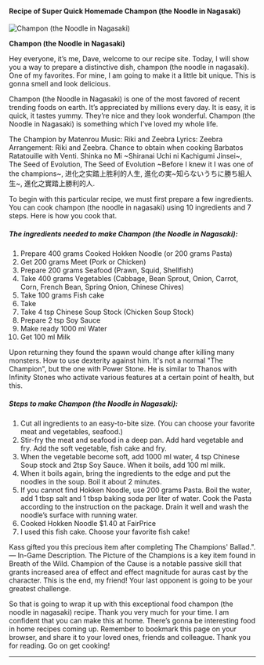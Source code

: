             

#### Recipe of Super Quick Homemade Champon (the Noodle in Nagasaki)

![Champon (the Noodle in Nagasaki)](https://img-global.cpcdn.com/recipes/1db8f7881a47f59b/751x532cq70/champon-the-noodle-in-nagasaki-recipe-main-photo.jpg)

**Champon (the Noodle in Nagasaki)**

Hey everyone, it’s me, Dave, welcome to our recipe site. Today, I will show you a way to prepare a distinctive dish, champon (the noodle in nagasaki). One of my favorites. For mine, I am going to make it a little bit unique. This is gonna smell and look delicious.

Champon (the Noodle in Nagasaki) is one of the most favored of recent trending foods on earth. It’s appreciated by millions every day. It is easy, it is quick, it tastes yummy. They’re nice and they look wonderful. Champon (the Noodle in Nagasaki) is something which I’ve loved my whole life.

The Champion by Matenrou Music: Riki and Zeebra Lyrics: Zeebra Arrangement: Riki and Zeebra. Chance to obtain when cooking Barbatos Ratatouille with Venti. Shinka no Mi ~Shiranai Uchi ni Kachigumi Jinsei~, The Seed of Evolution, The Seed of Evolution ~Before I knew it I was one of the champions~, 进化之实踏上胜利的人生, 進化の実~知らないうちに勝ち組人生~, 進化之實踏上勝利的人.

To begin with this particular recipe, we must first prepare a few ingredients. You can cook champon (the noodle in nagasaki) using 10 ingredients and 7 steps. Here is how you cook that.

##### The ingredients needed to make Champon (the Noodle in Nagasaki):

1.  Prepare 400 grams Cooked Hokken Noodle (or 200 grams Pasta)
2.  Get 200 grams Meet (Pork or Chicken)
3.  Prepare 200 grams Seafood (Prawn, Squid, Shellfish)
4.  Take 400 grams Vegetables (Cabbage, Bean Sprout, Onion, Carrot, Corn, French Bean, Spring Onion, Chinese Chives)
5.  Take 100 grams Fish cake
6.  Take <Soup>
7.  Take 4 tsp Chinese Soup Stock (Chicken Soup Stock)
8.  Prepare 2 tsp Soy Sauce
9.  Make ready 1000 ml Water
10.  Get 100 ml Milk

Upon returning they found the spawn would change after killing many monsters. How to use dexterity against him. It's not a normal "The Champion", but the one with Power Stone. He is similar to Thanos with Infinity Stones who activate various features at a certain point of health, but this.

##### Steps to make Champon (the Noodle in Nagasaki):

1.  Cut all ingredients to an easy-to-bite size. (You can choose your favorite meat and vegetables, seafood.)
2.  Stir-fry the meat and seafood in a deep pan. Add hard vegetable and fry. Add the soft vegetable, fish cake and fry.
3.  When the vegetable become soft, add 1000 ml water, 4 tsp Chinese Soup stock and 2tsp Soy Sauce. When it boils, add 100 ml milk.
4.  When it boils again, bring the ingredients to the edge and put the noodles in the soup. Boil it about 2 minutes.
5.  If you cannot find Hokken Noodle, use 200 grams Pasta. Boil the water, add 1 tbsp salt and 1 tbsp baking soda per liter of water. Cook the Pasta according to the instruction on the package. Drain it well and wash the noodle’s surface with running water.
6.  Cooked Hokken Noodle $1.40 at FairPrice
7.  I used this fish cake. Choose your favorite fish cake!

Kass gifted you this precious item after completing The Champions' Ballad.". — In-Game Description. The Picture of the Champions is a key item found in Breath of the Wild. Champion of the Cause is a notable passive skill that grants increased area of effect and effect magnitude for auras cast by the character. This is the end, my friend! Your last opponent is going to be your greatest challenge.

So that is going to wrap it up with this exceptional food champon (the noodle in nagasaki) recipe. Thank you very much for your time. I am confident that you can make this at home. There’s gonna be interesting food in home recipes coming up. Remember to bookmark this page on your browser, and share it to your loved ones, friends and colleague. Thank you for reading. Go on get cooking!

* * *
